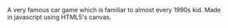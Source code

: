 A very famous car game which is familiar to almost every 1990s kid. Made in javascript using HTML5's canvas.
